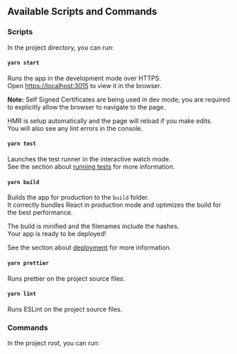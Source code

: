 ## Available Scripts and Commands

### Scripts
In the project directory, you can run:

#### `yarn start`

Runs the app in the development mode over HTTPS.<br />
Open [https://localhost:3015](https://localhost:3015) to view it in the browser.

**Note:** Self Signed Certificates are being used in dev mode; you are required to explicitly allow the browser to navigate to the page.

HMR is setup automatically and the page will reload if you make edits.<br />
You will also see any lint errors in the console.

#### `yarn test`

Launches the test runner in the interactive watch mode.<br />
See the section about [running tests](https://facebook.github.io/create-react-app/docs/running-tests) for more information.

#### `yarn build`

Builds the app for production to the `build` folder.<br />
It correctly bundles React in production mode and optimizes the build for the best performance.

The build is minified and the filenames include the hashes.<br />
Your app is ready to be deployed!

See the section about [deployment](https://facebook.github.io/create-react-app/docs/deployment) for more information.

#### `yarn prettier`

Runs prettier on the project source files.

#### `yarn lint`

Runs ESLint on the project source files.

### Commands

In the project root, you can run:

